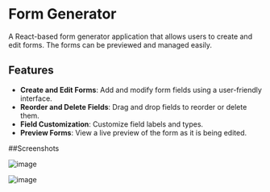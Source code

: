 # Form Generator

A React-based form generator application that allows users to create and edit forms. The forms can be previewed and managed easily.

## Features

- **Create and Edit Forms**: Add and modify form fields using a user-friendly interface.
- **Reorder and Delete Fields**: Drag and drop fields to reorder or delete them.
- **Field Customization**: Customize field labels and types.
- **Preview Forms**: View a live preview of the form as it is being edited.

##Screenshots

![image](https://github.com/user-attachments/assets/1470238e-0174-43c8-8530-1182b7eb1ce8)

![image](https://github.com/user-attachments/assets/f9f86c8c-6e8b-4c9f-90e1-b395cab6e8fc)
